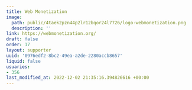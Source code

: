 ```yaml
---
title: Web Monetization
image:
  path: public/4taek2pzn44p2lr12bqor24l7726/logo-webmonetization.png
  description: ''
link: https://webmonetization.org/
draft: false
order: 17
layout: supporter
uuid: '0976edf2-8bc2-49ea-a2de-2280accb8657'
liquid: false
usuaries:
- 356
last_modified_at: 2022-12-02 21:35:16.394826616 +00:00
---
```


